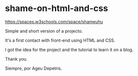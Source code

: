# shame-on-html-and-css

https://spaces.w3schools.com/space/shameuhu


Simple and short version of a projecto.

It's a first contact with front-end using HTML and CSS.

I got the idea for the project and the tutorial to learn it on a blog. 

Thank you.




Siempre, por Ageu Depetris.
